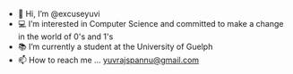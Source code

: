 - 👋 Hi, I’m @excuseyuvi 
- 💻 I’m interested in Computer Science and committed to make a change in the world of 0's and 1's
- 📚 I’m currently a student at the University of Guelph
- 📫 How to reach me ... yuvrajspannu@gmail.com

<!---
excuseyuvi/excuseyuvi is a ✨ special ✨ repository because its `README.md` (this file) appears on your GitHub profile.
You can click the Preview link to take a look at your changes.
--->
